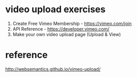 # video upload exercises

1. Create Free Vimeo Membership - https://vimeo.com/join
2. API Reference - https://developer.vimeo.com/
3. Make your own video upload page (Upload & View)

# reference
http://websemantics.github.io/vimeo-upload/
